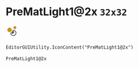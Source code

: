 # PreMatLight1@2x `32x32`
<img src="/img/PreMatLight1@2x.png" width=32 height=32>

``` CSharp
EditorGUIUtility.IconContent("PreMatLight1@2x")
```
```
PreMatLight1@2x
```
